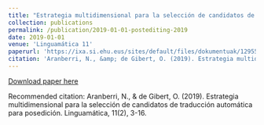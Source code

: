 ```yaml
---
title: "Estrategia multidimensional para la selección de candidatos de traducción automática para posedición"
collection: publications
permalink: /publication/2019-01-01-postediting-2019
date: 2019-01-01
venue: 'Linguamática 11'
paperurl: 'https://ixa.si.ehu.eus/sites/default/files/dokumentuak/12955/document.pdf'
citation: 'Aranberri, N., &amp; de Gibert, O. (2019). Estrategia multidimensional para la selección de candidatos de traducción automática para posedición. Linguamática, 11(2), 3-16.'
---
```


<a href='https://ixa.si.ehu.eus/sites/default/files/dokumentuak/12955/document.pdf'>Download paper here</a>

Recommended citation: Aranberri, N., & de Gibert, O. (2019). Estrategia multidimensional para la selección de candidatos de traducción automática para posedición. Linguamática, 11(2), 3-16.